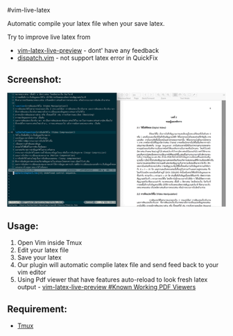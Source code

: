 #vim-live-latex

Automatic compile your latex file when your save latex.

Try to improve live latex from
- [vim-latex-live-preview](https://github.com/xuhdev/vim-latex-live-preview)  - dont' have any feedback
- [dispatch.vim](https://github.com/tpope/vim-dispatch) - not support latex error in QuickFix

## Screenshot:
![screenshot](/doc/ss.png)

## Usage:
1. Open Vim inside Tmux
2. Edit your latex file
3. Save your latex
4. Our plugin will automatic complie latex file and send feed back to
   your vim editor
5. Using Pdf viewer that have features auto-reload to look fresh latex
   output - [vim-latex-live-preview #Known Working PDF Viewers](https://github.com/xuhdev/vim-latex-live-preview/wiki/Known-Working-PDF-Viewers)

## Requirement:
- [Tmux](https://tmux.github.io)
